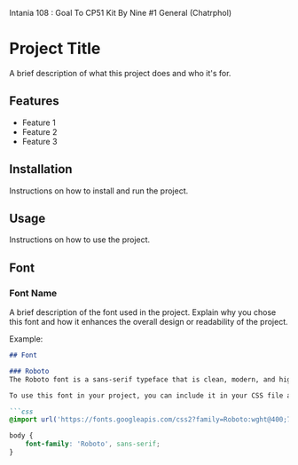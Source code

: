 Intania 108 : Goal To CP51 Kit
By Nine #1 General (Chatrphol)

# Project Title

A brief description of what this project does and who it's for.

## Features

- Feature 1
- Feature 2
- Feature 3

## Installation

Instructions on how to install and run the project.

## Usage

Instructions on how to use the project.

## Font

### Font Name
A brief description of the font used in the project. Explain why you chose this font and how it enhances the overall design or readability of the project.

Example:
```markdown
## Font

### Roboto
The Roboto font is a sans-serif typeface that is clean, modern, and highly readable. It is used extensively in this project to ensure that the text is easily legible across various devices and screen sizes. The font's balanced character shapes and open curves make it a great choice for both body text and headings.

To use this font in your project, you can include it in your CSS file as follows:

```css
@import url('https://fonts.googleapis.com/css2?family=Roboto:wght@400;700&display=swap');

body {
    font-family: 'Roboto', sans-serif;
}
